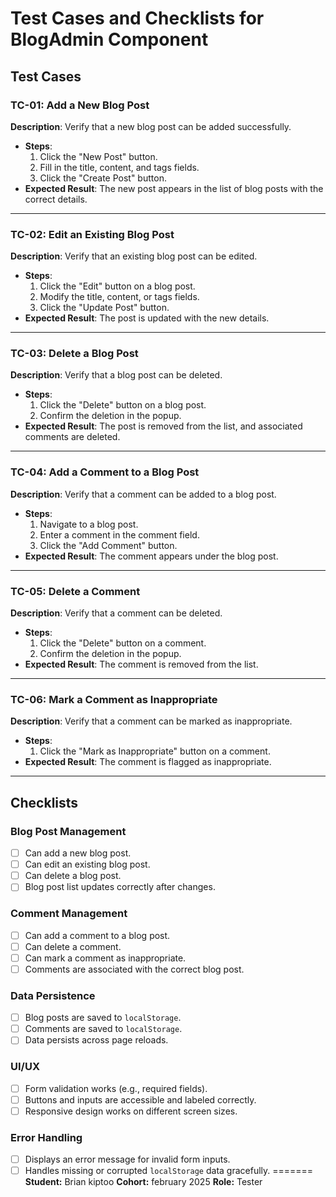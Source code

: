 
# Test Cases and Checklists for BlogAdmin Component

## Test Cases

### TC-01: Add a New Blog Post
**Description**: Verify that a new blog post can be added successfully.
- **Steps**:
  1. Click the "New Post" button.
  2. Fill in the title, content, and tags fields.
  3. Click the "Create Post" button.
- **Expected Result**: The new post appears in the list of blog posts with the correct details.

---

### TC-02: Edit an Existing Blog Post
**Description**: Verify that an existing blog post can be edited.
- **Steps**:
  1. Click the "Edit" button on a blog post.
  2. Modify the title, content, or tags fields.
  3. Click the "Update Post" button.
- **Expected Result**: The post is updated with the new details.

---

### TC-03: Delete a Blog Post
**Description**: Verify that a blog post can be deleted.
- **Steps**:
  1. Click the "Delete" button on a blog post.
  2. Confirm the deletion in the popup.
- **Expected Result**: The post is removed from the list, and associated comments are deleted.

---

### TC-04: Add a Comment to a Blog Post
**Description**: Verify that a comment can be added to a blog post.
- **Steps**:
  1. Navigate to a blog post.
  2. Enter a comment in the comment field.
  3. Click the "Add Comment" button.
- **Expected Result**: The comment appears under the blog post.

---

### TC-05: Delete a Comment
**Description**: Verify that a comment can be deleted.
- **Steps**:
  1. Click the "Delete" button on a comment.
  2. Confirm the deletion in the popup.
- **Expected Result**: The comment is removed from the list.

---

### TC-06: Mark a Comment as Inappropriate
**Description**: Verify that a comment can be marked as inappropriate.
- **Steps**:
  1. Click the "Mark as Inappropriate" button on a comment.
- **Expected Result**: The comment is flagged as inappropriate.

---

## Checklists

### Blog Post Management
- [ ] Can add a new blog post.
- [ ] Can edit an existing blog post.
- [ ] Can delete a blog post.
- [ ] Blog post list updates correctly after changes.

### Comment Management
- [ ] Can add a comment to a blog post.
- [ ] Can delete a comment.
- [ ] Can mark a comment as inappropriate.
- [ ] Comments are associated with the correct blog post.

### Data Persistence
- [ ] Blog posts are saved to `localStorage`.
- [ ] Comments are saved to `localStorage`.
- [ ] Data persists across page reloads.

### UI/UX
- [ ] Form validation works (e.g., required fields).
- [ ] Buttons and inputs are accessible and labeled correctly.
- [ ] Responsive design works on different screen sizes.

### Error Handling
- [ ] Displays an error message for invalid form inputs.
- [ ] Handles missing or corrupted `localStorage` data gracefully.
=======
**Student:** Brian kiptoo
**Cohort:** february 2025
**Role:** Tester
